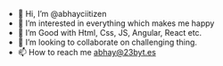 - 👋 Hi, I’m @abhayciitizen
- 👀 I’m interested in everything which makes me happy
- 🌱 I’m Good with Html, Css, JS, Angular, React etc.
- 💞️ I’m looking to collaborate on challenging thing.
- 📫 How to reach me abhay@23byt.es

<!---
abhayciitizen/abhayciitizen is a ✨ special ✨ repository because its `README.md` (this file) appears on your GitHub profile.
You can click the Preview link to take a look at your changes.
--->
